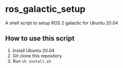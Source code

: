 # ros_galactic_setup

A shell script to setup ROS 2 galactic for Ubuntu 20.04

## How to use this script

1. Install Ubuntu 20.04
2. Git clone this repository
3. Run `sh install.sh`
